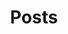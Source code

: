 ---
title: "Posts"
description: Recipes for interacting with WordPress posts (and supported custom post types) using WPGraphQL
path: recipes/posts
---